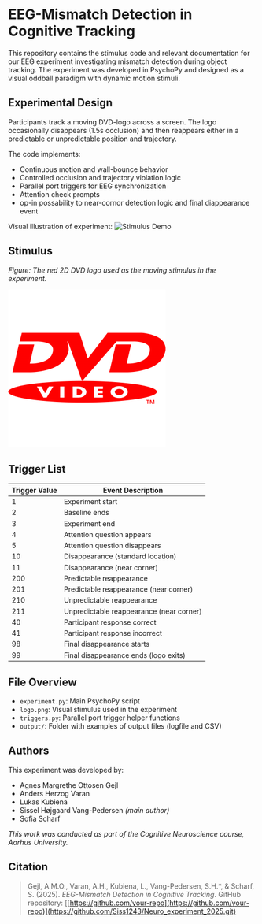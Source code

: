 # EEG-Mismatch Detection in Cognitive Tracking

This repository contains the stimulus code and relevant documentation for our EEG experiment investigating mismatch detection during object tracking. The experiment was developed in PsychoPy and designed as a visual oddball paradigm with dynamic motion stimuli.

## Experimental Design

Participants track a moving DVD-logo across a screen. The logo occasionally disappears (1.5s occlusion) and then reappears either in a predictable or unpredictable position and trajectory. 

The code implements:
- Continuous motion and wall-bounce behavior
- Controlled occlusion and trajectory violation logic
- Parallel port triggers for EEG synchronization
- Attention check prompts
- op-in possability to near-cornor detection logic and final diappearance event

Visual illustration of experiment:
![Stimulus Demo](docs/stimulus_demo.gif)

## Stimulus 

*Figure: The red 2D DVD logo used as the moving stimulus in the experiment.*

![DVD Logo](logo.png)

## Trigger List


| Trigger Value | Event Description                        |
|---------------|------------------------------------------|
| 1             | Experiment start                         |
| 2             | Baseline ends                            |
| 3             | Experiment end                           |
| 4             | Attention question appears               |
| 5             | Attention question disappears            |
| 10            | Disappearance (standard location)        |
| 11            | Disappearance (near corner)              |
| 200           | Predictable reappearance                 |
| 201           | Predictable reappearance (near corner)   |
| 210           | Unpredictable reappearance               |
| 211           | Unpredictable reappearance (near corner) |
| 40            | Participant response correct             |
| 41            | Participant response incorrect           |
| 98            | Final disappearance starts               |
| 99            | Final disappearance ends (logo exits)    |

## File Overview

- `experiment.py`: Main PsychoPy script
- `logo.png`: Visual stimulus used in the experiment
- `triggers.py`: Parallel port trigger helper functions
- `output/`: Folder with examples of output files (logfile and CSV)

## Authors

This experiment was developed by:

- Agnes Margrethe Ottosen Gejl  
- Anders Herzog Varan  
- Lukas Kubiena  
- Sissel Højgaard Vang-Pedersen *(main author)*  
- Sofia Scharf  

*This work was conducted as part of the Cognitive Neuroscience course, Aarhus University.*

## Citation

> Gejl, A.M.O., Varan, A.H., Kubiena, L., Vang-Pedersen, S.H.*, & Scharf, S. (2025). *EEG-Mismatch Detection in Cognitive Tracking*. GitHub repository: [[https://github.com/your-repo](https://github.com/your-repo)](https://github.com/Siss1243/Neuro_experiment_2025.git)

